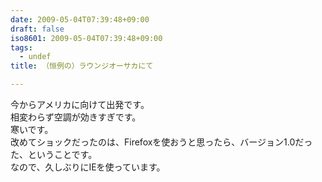 ```yaml
---
date: 2009-05-04T07:39:48+09:00
draft: false
iso8601: 2009-05-04T07:39:48+09:00
tags:
  - undef
title: （恒例の）ラウンジオーサカにて

---
```


今からアメリカに向けて出発です。  
相変わらず空調が効きすぎです。  
寒いです。  
改めてショックだったのは、Firefoxを使おうと思ったら、バージョン1.0だった、ということです。  
なので、久しぶりにIEを使っています。
